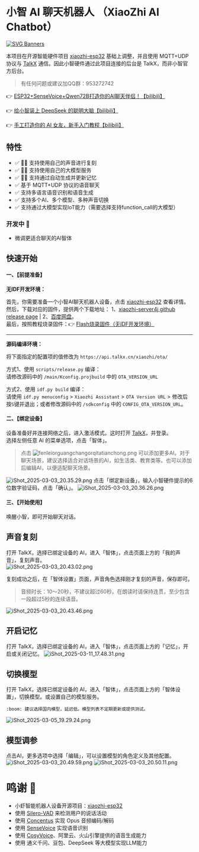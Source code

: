 # 小智 AI 聊天机器人 （XiaoZhi AI Chatbot）

[![SVG Banners](https://svg-banners.vercel.app/api?type=origin&text1=%E5%B0%8F%E6%99%BA%20AI%20%E8%81%8A%E5%A4%A9%E6%9C%BA%E5%99%A8%E4%BA%BA&text2=💖%20for%20TalkX&width=800&height=300)](https://github.com/Akshay090/svg-banners)

本项目在开源智能硬件项目 [xiaozhi-esp32](https://github.com/78/xiaozhi-esp32) 基础上调整，并且使用 MQTT+UDP 协议与 [TalkX](https://web.talkx.cn) 通信。因此小智硬件通过此项目连接的后台是 TalkX，而非小智官方后台。

> 有任何问题或建议加QQ群：953272742

👉 [ESP32+SenseVoice+Qwen72B打造你的AI聊天伴侣！【bilibili】](https://www.bilibili.com/video/BV11msTenEH3/)

👉 [给小智装上 DeepSeek 的聪明大脑【bilibili】](https://www.bilibili.com/video/BV1GQP6eNEFG/)

👉 [手工打造你的 AI 女友，新手入门教程【bilibili】](https://www.bilibili.com/video/BV1XnmFYLEJN/)

## 特性
- :white_check_mark: 🎉🔥 支持使用自己的声音进行复刻
- :white_check_mark: 🎉🔥 支持使用自己的大模型服务
- :white_check_mark: 🎉🔥 支持通过自动生成并更新记忆
- :white_check_mark: 基于 MQTT+UDP 协议的语音聊天
- :white_check_mark: 支持多语言语音识别和语音生成
- :white_check_mark: 支持多个AI、多个模型、多种声音切换
- :white_check_mark: 支持通过大模型实现IoT能力（需要选择支持function_call的大模型）

### 开发中 :construction:
- 微调更适合聊天的AI智体

## 快速开始


#### 一、【前提准备】
**无IDF开发环境：**

首先，你需要准备一个小智AI聊天机器人设备，点击 [xiaozhi-esp32](https://github.com/78/xiaozhi-esp32) 查看详情。  
然后，下载对应的固件，提供两个下载地址： 1、[xiaozhi-server4j github release page](https://github.com/big-mouth-cn/xiaozhi-esp32-for-talkx/releases) | 2、[百度网盘](https://pan.baidu.com/s/1wX78aa3Q1bP90Rea5zxJsQ?pwd=taap)。  
最后，按照教程烧录固件：👉 [Flash烧录固件（无IDF开发环境）](https://ccnphfhqs21z.feishu.cn/wiki/Zpz4wXBtdimBrLk25WdcXzxcnNS)

---

**源码编译环境：**

将下面指定的配置项的值修改为 `https://api.talkx.cn/xiaozhi/ota/`

方式1、使用 `scripts/release.py` 编译：  
请修改源码中的 `/main/Kconfig.projbuild` 中的 `OTA_VERSION_URL`

方式2、使用 `idf.py build` 编译：  
请使用 `idf.py menuconfig` > `Xiaozhi Assistant` > `OTA Version URL` > 修改后按`S`键并退出；或者修改源码中的 `/sdkconfig` 中的 `CONFIG_OTA_VERSION_URL`。

#### 二、【绑定设备】
设备准备好并连接网络之后，进入激活模式。这时打开 [TalkX](https://web.talkx.cn)，并登录。  
选择左侧任意 AI 的菜单选项，点击「智体」。
> 点击 ![fenleiorguangchangorqitatianchong.png](docs%2Fscreenshot%2Ffenleiorguangchangorqitatianchong.png) 可以添加更多AI。对于聊天场景，建议选择适合对话场景的AI，如生活类、教育类等。也可以添加后编辑AI，以便适配聊天场景。

![iShot_2025-03-03_20.35.29.png](docs%2Fscreenshot%2FiShot_2025-03-03_20.35.29.png)
点击「绑定新设备」，输入小智硬件提示的6位数字验证码，点击「确认」。
![iShot_2025-03-03_20.36.26.png](docs%2Fscreenshot%2FiShot_2025-03-03_20.36.26.png)
#### 三、【开始使用】
唤醒小智，即可开始聊天对话。

## 声音复刻
打开 TalkX，选择已绑定设备的 AI，进入「智体」，点击页面上方的「我的声音」，复刻声音。  
![iShot_2025-03-03_20.43.02.png](docs%2Fscreenshot%2FiShot_2025-03-03_20.43.02.png)

复刻成功之后，在「智体设置」页面，声音角色选择刚才复刻的声音，保存即可。
> 音频时长：10～20秒，不建议超过60秒。在朗读时请保持连贯，至少包含一段超过5秒的连续语音。

![iShot_2025-03-03_20.43.46.png](docs%2Fscreenshot%2FiShot_2025-03-03_20.43.46.png)

## 开启记忆
打开 TalkX，选择已绑定设备的 AI，进入「智体」，点击页面上方的「记忆」，开启或关闭记忆。
![iShot_2025-03-11_17.48.31.png](docs%2Fscreenshot%2FiShot_2025-03-11_17.48.31.png)

## 切换模型
打开 TalkX，选择已绑定设备的 AI，进入「智体」，点击页面上方的「智体设置」，切换模型。或设置自己的模型服务。
```
:boom: 建议选择国内模型，延迟低。模型列表不定期更新或提供测试。
```
![iShot_2025-03-05_19.29.24.png](docs%2Fscreenshot%2FiShot_2025-03-05_19.29.24.png)

## 模型调参
点击AI，更多选项中选择「编辑」，可以设置模型的角色定义及其他配置。
![iShot_2025-03-03_20.49.59.png](docs%2Fscreenshot%2FiShot_2025-03-03_20.49.59.png)
![iShot_2025-03-03_20.50.11.png](docs%2Fscreenshot%2FiShot_2025-03-03_20.50.11.png)

# 鸣谢 :love_you_gesture:
- 小虾智能机器人设备开源项目：[xiaozhi-esp32](https://github.com/78/xiaozhi-esp32)
- 使用 [Silero-VAD](https://github.com/snakers4/silero-vad) 来检测用户的说话活动
- 使用 [Concentus](https://github.com/lostromb/concentus) 实现 Opus 音频编码/解码
- 使用 [SenseVoice](https://github.com/FunAudioLLM/SenseVoice) 实现语音识别
- 使用 [CosyVoice](https://github.com/FunAudioLLM/CosyVoice)、阿里云、火山引擎提供的语音生成能力
- 使用 通义千问、豆包、DeepSeek 等大模型实现LLM能力